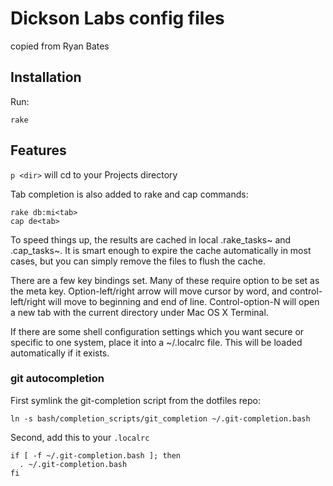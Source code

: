 # Dickson Labs config files

copied from Ryan Bates

## Installation

Run:

    rake

## Features

``p <dir>`` will cd to your Projects directory

Tab completion is also added to rake and cap commands:

    rake db:mi<tab>
    cap de<tab>

To speed things up, the results are cached in local .rake_tasks~ and
.cap_tasks~. It is smart enough to expire the cache automatically in
most cases, but you can simply remove the files to flush the cache.

There are a few key bindings set. Many of these require option to be
set as the meta key. Option-left/right arrow will move cursor by word,
and control-left/right will move to beginning and end of line.
Control-option-N will open a new tab with the current directory under
Mac OS X Terminal.

If there are some shell configuration settings which you want secure
or specific to one system, place it into a ~/.localrc file. This will
be loaded automatically if it exists.

### git autocompletion

First symlink the git-completion script from the dotfiles repo:

    ln -s bash/completion_scripts/git_completion ~/.git-completion.bash

Second, add this to your `.localrc`

    if [ -f ~/.git-completion.bash ]; then
      . ~/.git-completion.bash
    fi
